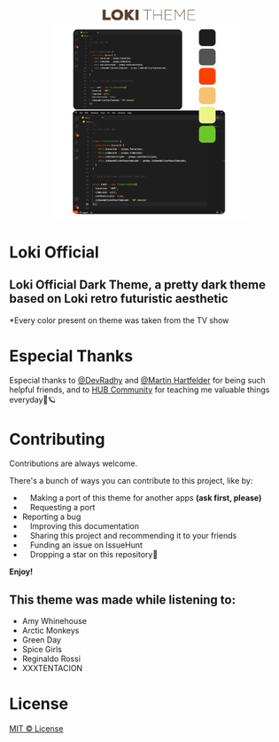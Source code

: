 <p align="center">
    <img alt="Loki Theme" src="images/typo-main-screen.png"  width=36%/>
    <img alt="Loki Theme Palette" src="images/palette-theme.png"  width=70%/>
</p>


# Loki Official
## Loki Official Dark Theme, a pretty dark theme based on Loki retro futuristic aesthetic


*Every color present on theme was taken from the TV show


# Especial Thanks

Especial thanks to [@DevRadhy](https://www.github.com/devradhy) and [@Martin Hartfelder](https://github.com/TheMartinfer22) for being such helpful friends, and to [HUB Community](https://www.ahub.tech/discord) for teaching me valuable things everyday🧡🪐

# Contributing
Contributions are always welcome.

There's a bunch of ways you can contribute to this project, like by:
-   Making a port of this theme for another apps **(ask first, please)**
-   Requesting a port
-   Reporting a bug
-  Improving this documentation
-  Sharing this project and recommending it to your friends
-  Funding an issue on IssueHunt
-  Dropping a star on this repository🧡

**Enjoy!**

## This theme was made while listening to:
- Amy Whinehouse
- Arctic Monkeys
- Green Day
- Spice Girls
- Reginaldo Rossi
- XXXTENTACION

# License
[MIT © License](https://github.com/seufernandez)

